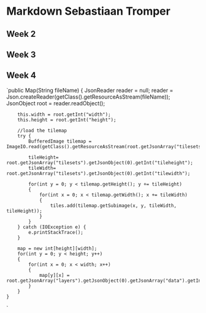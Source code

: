 # Markdown Sebastiaan Tromper
## Week 2
## Week 3
## Week 4
  `public Map(String fileName)
	{
		JsonReader reader = null;
		reader = Json.createReader(getClass().getResourceAsStream(fileName));
		JsonObject root = reader.readObject();

		this.width = root.getInt("width");
		this.height = root.getInt("height");

		//load the tilemap
		try {
			BufferedImage tilemap = ImageIO.read(getClass().getResourceAsStream(root.getJsonArray("tilesets").getJsonObject(0).getString("image")));

			tileHeight= root.getJsonArray("tilesets").getJsonObject(0).getInt("tileheight");
			tileWidth= root.getJsonArray("tilesets").getJsonObject(0).getInt("tilewidth");

			for(int y = 0; y < tilemap.getHeight(); y += tileHeight)
			{
				for(int x = 0; x < tilemap.getWidth(); x += tileWidth)
				{
					tiles.add(tilemap.getSubimage(x, y, tileWidth, tileHeight));
				}
			}
		} catch (IOException e) {
			e.printStackTrace();
		}

		map = new int[height][width];
		for(int y = 0; y < height; y++)
		{
			for(int x = 0; x < width; x++)
			{
				map[y][x] = root.getJsonArray("layers").getJsonObject(0).getJsonArray("data").getInt(x);
			}
		}
	}
  `
